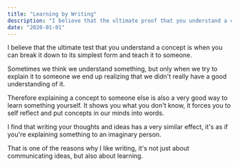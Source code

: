 ```yaml
---
title: "Learning by Writing"
description: "I believe that the ultimate proof that you understand a concept is when you can break it down to its essence and teach it to someone that's unfamiliar with it."
date: "2020-01-01"
---
```


<p>I believe that the ultimate test that you understand a concept is when you can break it down to its simplest form and teach it to someone.</p>

<p>Sometimes we think we understand something, but only when we try to explain it to someone we end up realizing that we didn't really have a good understanding of it.</p>

<p>Therefore explaining a concept to someone else is also a very good way to learn something yourself. It shows you what you don't know, it forces you to self reflect and put concepts in our minds into words.</p>

<p>I find that writing your thoughts and ideas has a very similar effect, it's as if you're explaining something to an imaginary person.</p>

<p>That is one of the reasons why I like writing, it's not just about communicating ideas, but also about learning.</p>

